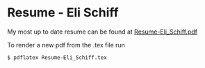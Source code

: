 # Resume - Eli Schiff

My most up to date resume can be found at [Resume-Eli_Schiff.pdf](Resume-Eli_Schiff.pdf)


To render a new pdf from the .tex file run
```bash
$ pdflatex Resume-Eli_Schiff.tex
```
